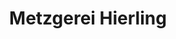 ---
title: "Metzgerei Hierling"
url: /konstanz/metzgerei-hierling-kapitaen-romer-strasse/
shop: Metzgerei
---